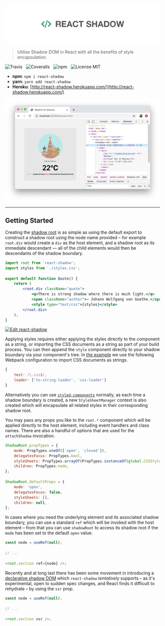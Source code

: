 ![ReactShadow](media/logo.png)

> Utilise Shadow DOM in React with all the benefits of style encapsulation.

![Travis](http://img.shields.io/travis/Wildhoney/ReactShadow.svg?style=flat-square)
&nbsp;
![Coveralls](https://img.shields.io/coveralls/Wildhoney/ReactShadow.svg?style=flat-square)
&nbsp;
![npm](http://img.shields.io/npm/v/react-shadow.svg?style=flat-square)
&nbsp;
![License MIT](https://img.shields.io/badge/license-MIT-lightgrey.svg?style=flat-square)

-   **npm**: `npm i react-shadow`
-   **yarn**: `yarn add react-shadow`
-   **Heroku**: [http://react-shadow.herokuapp.com/](http://react-shadow.herokuapp.com/)

![Screenshot](media/screenshot.png)

---

## Getting Started

Creating the [shadow root](https://www.w3.org/TR/shadow-dom/) is as simple as using the default export to construct a shadow root using the node name provided &ndash; for example `root.div` would create a `div` as the host element, and a shadow root as its immediate descendant &mdash; all of the child elements would then be descendants of the shadow boundary.

```jsx
import root from 'react-shadow';
import styles from './styles.css';

export default function Quote() {
    return (
        <root.div className="quote">
            <q>There is strong shadow where there is much light.</q>
            <span className="author">― Johann Wolfgang von Goethe.</span>
            <style type="text/css">{styles}</style>
        </root.div>
    );
}
```

[![Edit react-shadow](https://codesandbox.io/static/img/play-codesandbox.svg)](https://codesandbox.io/s/react-shadow-by6bo?fontsize=14)

Applying styles requires either applying the styles directly to the component as a string, or importing the CSS documents as a string as part of your build process. You can then append the `style` component directly to your shadow boundary via your component's tree. In [the example](https://github.com/Wildhoney/ReactShadow/tree/master/example) we use the following Webpack configuration to import CSS documents as strings.

```javascript
{
    test: /\.css$/,
    loader: ['to-string-loader', 'css-loader']
}
```

Alternatively you can use [`styled-components`](https://www.styled-components.com/) normally, as each time a shadow boundary is created, a new `StyleSheetManager` context is also created which will encapsulate all related styles in their corresponding shadow root.

You may pass any props you like to the `root.*` component which will be applied directly to the host element, including event handlers and class names. There are also a handful of options that are used for the `attachShadow` invocation.

```javascript
ShadowRoot.propTypes = {
    mode: PropTypes.oneOf(['open', 'closed']),
    delegatesFocus: PropTypes.bool,
    styleSheets: PropTypes.arrayOf(PropTypes.instanceOf(global.CSSStyleSheet)),
    children: PropTypes.node,
};

ShadowRoot.defaultProps = {
    mode: 'open',
    delegatesFocus: false,
    styleSheets: [],
    children: null,
};
```

In cases where you need the underlying element and its associated shadow boundary, you can use a standard `ref` which will be invoked with the host element &ndash; from that you can use `shadowRoot` to access its shadow root if the `mode` has been set to the default `open` value.

```javascript
const node = useRef(null);

// ...

<root.section ref={node} />;
```

Recently and at long last there has been some movement in introducing a [declarative shadow DOM](https://tomalec.github.io/declarative-shadow-dom/) which `react-shadow` _tentatively_ supports &ndash; as it's experimental, open to sudden spec changes, and React finds it difficult to rehydrate &ndash; by using the `ssr` prop.

```javascript
const node = useRef(null);

// ...

<root.section ssr />;
```
